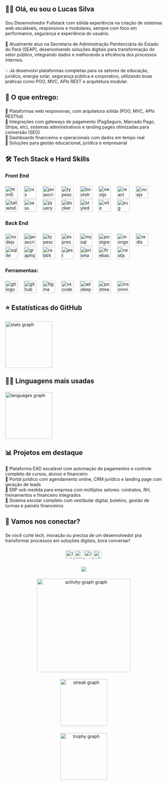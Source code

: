 <h2 align="left">👨‍💻 Olá, eu sou o Lucas Silva</h2>

###

<p align="left">Sou Desenvolvedor Fullstack com sólida experiência na criação de sistemas web escaláveis, responsivos e modulares, sempre com foco em performance, segurança e experiência do usuário.<br><br>🔹 Atualmente atuo na Secretaria de Administração Penitenciária do Estado do Pará (SEAP), desenvolvendo soluções digitais para transformação do setor público, integrando dados e melhorando a eficiência dos processos internos.<br><br>💡 Já desenvolvi plataformas completas para os setores de educação, jurídico, energia solar, segurança pública e corporativo, utilizando boas práticas como POO, MVC, APIs REST e arquitetura modular.</p>

###

<h2 align="left">🚀 O que entrego:</h2>

###

<p align="left"> Plataformas web responsivas, com arquitetura sólida (POO, MVC, APIs RESTful)<br> Integrações com gateways de pagamento (PagSeguro, Marcado Pago, Stripe, etc), sistemas administrativos e landing pages otimizadas para conversão (SEO)<br> Dashboards financeiros e operacionais com dados em tempo real<br> Soluções para gestão educacional, jurídica e empresarial</p>

###

<h2 align="left">🛠 Tech Stack e Hard Skills</h2>

###

<h3 align="left">Front End</h3>

###

<div align="left">
  <img src="https://skillicons.dev/icons?i=html" height="40" alt="html5 logo"  />
  <img width="12" />
  <img src="https://skillicons.dev/icons?i=css" height="40" alt="css logo"  />
  <img width="12" />
  <img src="https://skillicons.dev/icons?i=js" height="40" alt="javascript logo"  />
  <img width="12" />
  <img src="https://skillicons.dev/icons?i=ts" height="40" alt="typescript logo"  />
  <img width="12" />
  <img src="https://skillicons.dev/icons?i=bootstrap" height="40" alt="bootstrap logo"  />
  <img width="12" />
  <img src="https://skillicons.dev/icons?i=nextjs" height="40" alt="nextjs logo"  />
  <img width="12" />
  <img src="https://skillicons.dev/icons?i=react" height="40" alt="react logo"  />
  <img width="12" />
  <img src="https://skillicons.dev/icons?i=vue" height="40" alt="vuejs logo"  />
  <img width="12" />
  <img src="https://skillicons.dev/icons?i=tailwind" height="40" alt="tailwindcss logo"  />
  <img width="12" />
  <img src="https://skillicons.dev/icons?i=sass" height="40" alt="sass logo"  />
  <img width="12" />
  <img src="https://skillicons.dev/icons?i=jquery" height="40" alt="jquery logo"  />
  <img width="12" />
  <img src="https://skillicons.dev/icons?i=docker" height="40" alt="docker logo"  />
  <img width="12" />
  <img src="https://skillicons.dev/icons?i=styledcomponents" height="40" alt="styledcomponents logo"  />
  <img width="12" />
  <img src="https://skillicons.dev/icons?i=vite" height="40" alt="vite logo"  />
  <img width="12" />
  <img src="https://skillicons.dev/icons?i=pug" height="40" alt="pug logo"  />
</div>

###

<h3 align="left">Back End</h3>

###

<div align="left">
  <img src="https://skillicons.dev/icons?i=nodejs" height="40" alt="nodejs logo"  />
  <img width="12" />
  <img src="https://skillicons.dev/icons?i=js" height="40" alt="javascript logo"  />
  <img width="12" />
  <img src="https://skillicons.dev/icons?i=ts" height="40" alt="typescript logo"  />
  <img width="12" />
  <img src="https://skillicons.dev/icons?i=express" height="40" alt="express logo"  />
  <img width="12" />
  <img src="https://skillicons.dev/icons?i=mysql" height="40" alt="mysql logo"  />
  <img width="12" />
  <img src="https://skillicons.dev/icons?i=postgres" height="40" alt="postgresql logo"  />
  <img width="12" />
  <img src="https://skillicons.dev/icons?i=mongodb" height="40" alt="mongodb logo"  />
  <img width="12" />
  <img src="https://skillicons.dev/icons?i=redis" height="40" alt="redis logo"  />
  <img width="12" />
  <img src="https://skillicons.dev/icons?i=sqlite" height="40" alt="sqlite logo"  />
  <img width="12" />
  <img src="https://skillicons.dev/icons?i=graphql" height="40" alt="graphql logo"  />
  <img width="12" />
  <img src="https://skillicons.dev/icons?i=rabbitmq" height="40" alt="rabbitmq logo"  />
  <img width="12" />
  <img src="https://skillicons.dev/icons?i=jest" height="40" alt="jest logo"  />
  <img width="12" />
  <img src="https://skillicons.dev/icons?i=prisma" height="40" alt="prisma logo"  />
  <img width="12" />
  <img src="https://skillicons.dev/icons?i=firebase" height="40" alt="firebase logo"  />
  <img width="12" />
  <img src="https://skillicons.dev/icons?i=nestjs" height="40" alt="nestjs logo"  />
</div>

###

<h3 align="left">Ferramentas:</h3>

###

<div align="left">
  <img src="https://skillicons.dev/icons?i=git" height="40" alt="git logo"  />
  <img width="12" />
  <img src="https://skillicons.dev/icons?i=github" height="40" alt="github logo"  />
  <img width="12" />
  <img src="https://skillicons.dev/icons?i=figma" height="40" alt="figma logo"  />
  <img width="12" />
  <img src="https://skillicons.dev/icons?i=vscode" height="40" alt="vscode logo"  />
  <img width="12" />
  <img src="https://skillicons.dev/icons?i=ps" height="40" alt="adobephotoshop logo"  />
  <img width="12" />
  <img src="https://skillicons.dev/icons?i=postman" height="40" alt="postman logo"  />
  <img width="12" />
  <img src="https://cdn.simpleicons.org/insomnia/5E00D3" height="40" alt="insomnia logo"  />
</div>

###

<h2 align="left">⭐ Estatísticas do GitHub</h2>

###

<div align="left">
  <img src="https://github-readme-stats.vercel.app/api?username=LucasWASilva&hide_title=true&hide_rank=false&show_icons=true&include_all_commits=true&count_private=true&disable_animations=false&theme=dark&locale=pt-br&hide_border=true&order=1" height="150" alt="stats graph"  />
</div>

###

<h2 align="left">👨‍💻 Linguagens mais usadas</h2>

###

<div align="left">
  <img src="https://github-readme-stats.vercel.app/api/top-langs?username=LucasWASilva&locale=pt-br&hide_title=true&layout=compact&card_width=320&langs_count=5&theme=dark&hide_border=true&order=2" height="150" alt="languages graph"  />
</div>

###

<h2 align="left">📊 Projetos em destaque</h2>

###

<p align="left"> Plataforma EAD escalável com automação de pagamentos e controle completo de cursos, alunos e financeiro  <br> Portal jurídico com agendamento online, CRM jurídico e landing page com geração de leads  <br> ERP sob medida para empresa com múltiplos setores: contratos, RH, treinamentos e financeiro integrados  <br> Sistema escolar completo com vestibular digital, boletins, gestão de turmas e painéis financeiros</p>

###

<h2 align="left">🤝 Vamos nos conectar?</h2>

###

<p align="left">Se você curte tech, inovação ou precisa de um desenvolvedor pra transformar processos em soluções digitais, bora conversar!</p>

###

<div align="center">
  <a href="https://linkedin.com/in/lucas-silva-fullstack" target="_blank">
    <img src="https://img.shields.io/static/v1?message=LinkedIn&logo=linkedin&label=&color=0077B5&logoColor=white&labelColor=&style=for-the-badge" height="26" alt="linkedin logo"  />
  </a>
  <a href="https://mail.google.com/mail/?view=cm&fs=1&to=revlucaswa@gmail.com" target="_blank">
    <img src="https://img.shields.io/static/v1?message=Gmail&logo=gmail&label=&color=D14836&logoColor=white&labelColor=&style=for-the-badge" height="26" alt="gmail logo"  />
  </a>
  <a href="https://www.instagram.com/ls_lucas.silva" target="_blank">
    <img src="https://img.shields.io/static/v1?message=Instagram&logo=instagram&label=&color=E4405F&logoColor=white&labelColor=&style=for-the-badge" height="26" alt="instagram logo"  />
  </a>
  <a href="https://wa.me/5591985508009" target="_blank">
    <img src="https://img.shields.io/static/v1?message=Whatsapp&logo=whatsapp&label=&color=25D366&logoColor=white&labelColor=&style=for-the-badge" height="26" alt="whatsapp logo"  />
  </a>
</div>

###

<div align="center">
  <img src="https://visitor-badge.laobi.icu/badge?page_id=LucasWASilva.LucasWASilva&"  />
</div>

###

<div align="center">
  <img src="https://github-readme-activity-graph.vercel.app/graph?username=LucasWASilva&radius=16&theme=chartreuse-dark&area=true&order=5" height="300" alt="activity-graph graph"  />
</div>

###

<div align="center">
  <img src="https://streak-stats.demolab.com?user=LucasWASilva&locale=pt-br&mode=weekly&theme=dark&hide_border=false&border_radius=5&order=3" height="150" alt="streak graph"  />
</div>

###

<div align="center">
  <img src="https://github-profile-trophy.vercel.app?username=LucasWASilva&theme=onedark&column=-1&row=1&margin-w=8&margin-h=8&no-bg=true&no-frame=false&order=4" height="150" alt="trophy graph"  />
</div>

###
